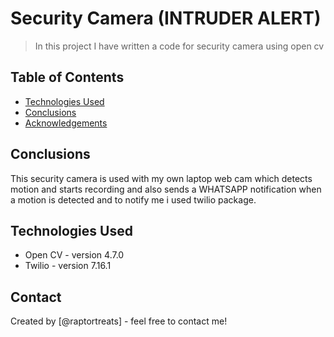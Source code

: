 # Security Camera (INTRUDER ALERT)
> In this project I have written a code for security camera using open cv


## Table of Contents
* [Technologies Used](#technologies-used)
* [Conclusions](#conclusions)
* [Acknowledgements](#acknowledgements)

## Conclusions
This security camera is used with my own laptop web cam which detects motion and starts recording and also sends a WHATSAPP notification 
when a motion is detected and to notify me i used twilio package.

## Technologies Used
- Open CV - version 4.7.0
- Twilio - version 7.16.1



## Contact
Created by [@raptortreats] - feel free to contact me!

